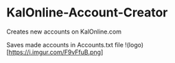 # KalOnline-Account-Creator
Creates new accounts on KalOnline.com

Saves made accounts in Accounts.txt file
!(logo)[https://i.imgur.com/F9vFfuB.png]
